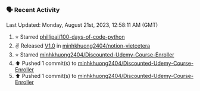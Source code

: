 ### 🗣 Recent Activity

<!--RECENT_ACTIVITY:last_update-->
Last Updated: Monday, August 21st, 2023, 12:58:11 AM (GMT)
<!--RECENT_ACTIVITY:last_update_end-->
<!--RECENT_ACTIVITY:start-->
1. ⭐ Starred [phillipai/100-days-of-code-python](https://github.com/phillipai/100-days-of-code-python)<br>
2. ✌️ Released [V1.0](https://github.com/minhkhuong2404/notion-vietcetera/releases/tag/latest) in [minhkhuong2404/notion-vietcetera](https://github.com/minhkhuong2404/notion-vietcetera)<br>
3. ⭐ Starred [minhkhuong2404/Discounted-Udemy-Course-Enroller](https://github.com/minhkhuong2404/Discounted-Udemy-Course-Enroller)<br>
4. ⬆️ Pushed 1 commit(s) to [minhkhuong2404/Discounted-Udemy-Course-Enroller](https://github.com/minhkhuong2404/Discounted-Udemy-Course-Enroller)<br>
5. ⬆️ Pushed 1 commit(s) to [minhkhuong2404/Discounted-Udemy-Course-Enroller](https://github.com/minhkhuong2404/Discounted-Udemy-Course-Enroller)<br>
<!--RECENT_ACTIVITY:end-->
